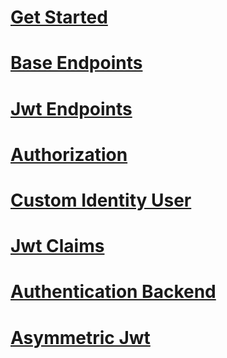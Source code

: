 # [Get Started](get-started.md)
# [Base Endpoints](base-endpoints.md)
# [Jwt Endpoints](jwt-endpoints.md)
# [Authorization](authorization.md)
# [Custom Identity User](custom-identity-user.md)
# [Jwt Claims](custom-claims.md)
# [Authentication Backend](custom-authenticator.md)
# [Asymmetric Jwt](asym-jwt.md)